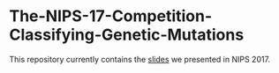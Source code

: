 # The-NIPS-17-Competition-Classifying-Genetic-Mutations

This repository currently contains the [slides](https://github.com/sheryl-ai/The-NIPS-17-Competition-Classifying-Genetic-Mutations/blob/master/NIPS%20workshop.pdf) we presented in NIPS 2017.
